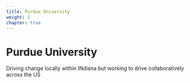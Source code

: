 ```yaml
---
title: Purdue University
weight: 1
chapter: true
---
```


# Purdue University

Driving change locally within INdiana but working to drive collaboratively across the US